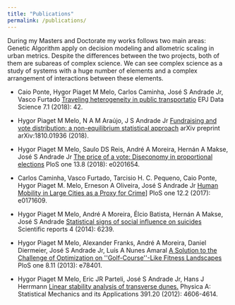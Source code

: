 ```yaml
---
title: "Publications"
permalink: /publications/
---
```


<!--Durante o mestrado e o doutorado meus trabalhos seguiram duas áreas principais: Algoritmo Genético aplicado -->
<!--na modelagem de tomada de decisão e o estudo de relações de escala alométricas em métricas urbanas. Apesar -->
<!--das diferenças entre os dois projetos, ambos são subáreas de sistemas complexos. Podemos ver a ciência -->
<!--complexa como um estudo de sistemas com um grande número de elementos e um arranjo complexo de interações -->
<!--entre esses elementos. Se olharmos para a sociedade humana deste ponto de vista, apesar de toda a complexidade-->
<!-- das interações humanas, o comportamento em larga escala parece ser independente das características sociais-->
<!-- individuais, o que nos permitindo usar as mesmas técnicas aplicadas para o estudo de sistemas compostos por um -->
<!--enorme número de átomos ou moléculas. Portanto, a sociedade humana é um dos melhores exemplos de -->
<!--sistemas complexos e é o foco principal da minha pesquisa atual e futura.-->


During my Masters and Doctorate my works follows two main areas: Genetic Algorithm apply on decision modeling
and allometric scaling in urban metrics. Despite the differences between the two projects, both of them are subareas
of complex science. We can see complex science as a study of systems with a huge number of elements and a complex
arrangement of interactions between these elements. 

<!--If we look the human society by this point of view, despite-->
<!--of all complexity of the human interactions the large-scale behavior seems to be independent of individual social-->
<!--characteristics allowing us to use the same techniques applied for the study of systems composed by a huge number-->
<!--of atoms or molecules [1]. Based on this, human society is one of the best examples of a complex systems and is the-->
<!--main focus of my current and future research.-->



* Caio Ponte, Hygor Piaget M Melo, Carlos Caminha, José S Andrade Jr, Vasco Furtado [Traveling heterogeneity in public transportatio](https://link.springer.com/article/10.1140/epjds/s13688-018-0172-6) EPJ Data Science 7.1 (2018): 42. 

* Hygor Piaget M Melo, N A M Araújo, J S Andrade Jr [Fundraising and vote distribution: a non-equilibrium statistical approach](https://arxiv.org/abs/1810.01936) arXiv preprint arXiv:1810.01936 (2018).

* Hygor Piaget M Melo, Saulo DS Reis, André A Moreira, Hernán A Makse, José S Andrade Jr [The price of a vote: Diseconomy in proportional elections](https://journals.plos.org/plosone/article?id=10.1371/journal.pone.0201654) PloS one 13.8 (2018): e0201654.


* Carlos Caminha, Vasco Furtado, Tarcisio H. C. Pequeno, Caio Ponte, Hygor Piaget M. Melo, Erneson A Oliveira, José S Andrade Jr [Human Mobility in Large Cities as a Proxy for Crime](http://journals.plos.org/plosone/article?id=10.1371/journal.pone.0171609)]  PloS one 12.2 (2017): e0171609.


* Hygor Piaget M Melo, André A Moreira, Élcio Batista, Hernán A Makse, José S Andrade [Statistical signs of social influence on suicides](https://www.nature.com/articles/srep06239) Scientific reports 4 (2014): 6239.

* Hygor Piaget M Melo, Alexander Franks, André A Moreira, Daniel Diermeier, José S Andrade Jr, Luís A Nunes Amaral [A Solution to the Challenge of Optimization on ''Golf-Course''-Like Fitness Landscapes](http://journals.plos.org/plosone/article?id=10.1371/journal.pone.0078401) PloS one 8.11 (2013): e78401.


* Hygor Piaget M Melo, Eric JR Parteli, José S Andrade Jr, Hans J Herrmann [Linear stability analysis of transverse dunes.](http://www.sciencedirect.com/science/article/pii/S037843711200413X) Physica A: Statistical Mechanics and its Applications 391.20 (2012): 4606-4614.




